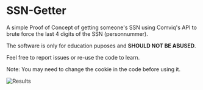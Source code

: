 # SSN-Getter

A simple Proof of Concept of getting someone's SSN using Comviq's API to brute force the last 4 digits of the SSN (personnummer).

The software is only for education puposes and <b>SHOULD NOT BE ABUSED</b>.

Feel free to report issues or re-use the code to learn.

Note: You may need to change the cookie in the code before using it.

![Results](https://i.imgur.com/bCNXBH4.png)
